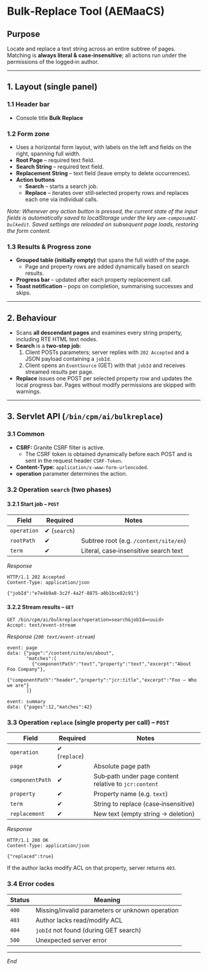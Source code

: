 # Bulk‑Replace Tool (AEMaaCS)

## Purpose

Locate and replace a text string across an entire subtree of pages. Matching is **always literal & case‑insensitive**; all actions run under the permissions of the logged‑in author.

---

## 1. Layout (single panel)

### 1.1 Header bar

* Console title **Bulk Replace**

### 1.2 Form zone

* Uses a horizontal form layout, with labels on the left and fields on the right, spanning full width.
* **Root Page** – required text field.
* **Search String** – required text field.
* **Replacement String** – text field (leave empty to delete occurrences).
* **Action buttons**
  - **Search** – starts a search job.
  - **Replace** – iterates over still‑selected property rows and replaces each one via individual calls.
  
*Note: Whenever any action button is pressed, the current state of the input fields is automatically saved to localStorage under the key `aem-composumAI-bulkedit`. Saved settings are reloaded on subsequent page loads, restoring the form content.*

### 1.3 Results & Progress zone

* **Grouped table (initially empty)** that spans the full width of the page.
  - Page and property rows are added dynamically based on search results.
* **Progress bar** – updated after each property replacement call.
* **Toast notification** – pops on completion, summarising successes and skips.

---

## 2. Behaviour

* Scans **all descendant pages** and examines every string property, including RTE HTML text nodes.
* **Search** is a **two‑step job**:
  1. Client POSTs parameters; server replies with `202 Accepted` and a JSON payload containing a `jobId`.
  2. Client opens an `EventSource` (GET) with that `jobId` and receives streamed results per page.
* **Replace** issues one POST per selected property row and updates the local progress bar. Pages without modify permissions are skipped with warnings.

---

## 3. Servlet API (`/bin/cpm/ai/bulkreplace`)

### 3.1 Common

* **CSRF:** Granite CSRF filter is active.
  - The CSRF token is obtained dynamically before each POST and is sent in the request header `CSRF-Token`.
* **Content‑Type:** `application/x-www-form-urlencoded`.
* **operation** parameter determines the action.

### 3.2 Operation `search` (two phases)

#### 3.2.1 Start job – `POST`

| Field       | Required      | Notes                                  |
| ----------- | ------------- | -------------------------------------- |
| `operation` | ✔︎ (`search`) |                                        |
| `rootPath`  | ✔︎            | Subtree root (e.g. `/content/site/en`) |
| `term`      | ✔︎            | Literal, case‑insensitive search text  |

*Response*

```
HTTP/1.1 202 Accepted
Content-Type: application/json

{"jobId":"e7e4b9a8-3c2f-4a2f-8875-a8b1bce82c91"}
```

#### 3.2.2 Stream results – `GET`

```
GET /bin/cpm/ai/bulkreplace?operation=search&jobId=<uuid>
Accept: text/event-stream
```

*Response (`200 text/event-stream`)*

```
event: page
data: {"page":"/content/site/en/about",
       "matches":[
         {"componentPath":"text","property":"text","excerpt":"About Foo Company"},
         {"componentPath":"header","property":"jcr:title","excerpt":"Foo – Who we are"}
       ]}

event: summary
data: {"pages":12,"matches":42}
```

### 3.3 Operation `replace` (single property per call) – `POST`

| Field           | Required       | Notes                                                 |
| --------------- | -------------- | ----------------------------------------------------- |
| `operation`     | ✔︎ (`replace`) |                                                       |
| `page`          | ✔︎             | Absolute page path                                   |
| `componentPath` | ✔︎             | Sub‑path under page content relative to `jcr:content` |
| `property`      | ✔︎             | Property name (e.g. `text`)                           |
| `term`          | ✔︎             | String to replace (case‑insensitive)                 |
| `replacement`   | ✔︎             | New text (empty string → deletion)                   |

*Response*

```
HTTP/1.1 200 OK
Content-Type: application/json

{"replaced":true}
```

If the author lacks modify ACL on that property, server returns `403`.

### 3.4 Error codes

| Status | Meaning                                         |
| ------ | ----------------------------------------------- |
| `400`  | Missing/invalid parameters or unknown operation |
| `403`  | Author lacks read/modify ACL                    |
| `404`  | `jobId` not found (during GET search)           |
| `500`  | Unexpected server error                         |

---

*End*
